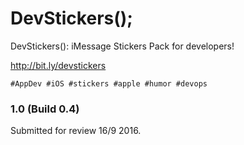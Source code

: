 # DevStickers();

DevStickers(): iMessage Stickers Pack for developers!

<http://bit.ly/devstickers>

``#AppDev #iOS #stickers #apple #humor #devops``

### 1.0 (Build 0.4)

Submitted for review 16/9 2016.
